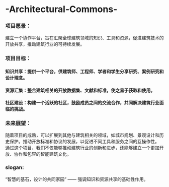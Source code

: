 # -Architectural-Commons-
### 项目愿景：
建立一个协作平台，旨在汇聚全球建筑领域的知识、工具和资源，促进建筑技术的开放共享，推动建筑行业的可持续发展。

### 项目目标：
#### 知识共享：提供一个平台，供建筑师、工程师、学者和学生分享研究、案例研究和设计理念。
#### 资源汇集：整合建筑相关的开放数据集、文献和标准，使之易于获取和使用。
#### 社区建设：构建一个活跃的社区，鼓励成员之间的交流合作，共同解决建筑行业面临的挑战。
### 未来展望：
随着项目的成熟，可以扩展到其他与建筑相关的领域，如城市规划、景观设计和历史保护。推动开放标准和协议的发展，以促进不同工具和服务之间的互操作性。
通过这个项目，我们不仅能够推动建筑行业的创新和进步，还能够建立一个更加开放、协作和包容的智能建筑文化。
### slogan:
“智慧的基石，设计的共同家园” —— 强调知识和资源共享的基础性作用。
